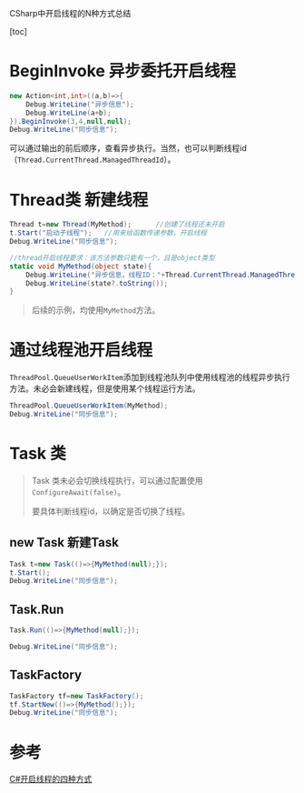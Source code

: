 CSharp中开启线程的N种方式总结

[toc]

# BeginInvoke 异步委托开启线程

```C#
new Action<int,int>((a,b)=>{
    Debug.WriteLine("异步信息");
    Debug.WriteLine(a+b);
}).BeginInvoke(3,4,null,null);
Debug.WriteLine("同步信息");
```

可以通过输出的前后顺序，查看异步执行。当然，也可以判断线程id（`Thread.CurrentThread.ManagedThreadId`）。

# Thread类 新建线程

```C#
Thread t=new Thread(MyMethod);      //创建了线程还未开启
t.Start("启动子线程");   //用来给函数传递参数，开启线程
Debug.WriteLine("同步信息");

//thread开启线程要求：该方法参数只能有一个，且是object类型
static void MyMethod(object state){
    Debug.WriteLine("异步信息，线程ID："+Thread.CurrentThread.ManagedThreadId);
    Debug.WriteLine(state?.toString());
}
```

> 后续的示例，均使用`MyMethod`方法。

# 通过线程池开启线程

`ThreadPool.QueueUserWorkItem`添加到线程池队列中使用线程池的线程异步执行方法。未必会新建线程，但是使用某个线程运行方法。

```C#
ThreadPool.QueueUserWorkItem(MyMethod);
Debug.WriteLine("同步信息");

```

# Task 类

> Task 类未必会切换线程执行，可以通过配置使用`ConfigureAwait(false)`。
> 
> 要具体判断线程id，以确定是否切换了线程。

## new Task 新建Task

```C#
Task t=new Task(()=>{MyMethod(null);});
t.Start();
Debug.WriteLine("同步信息");

```

## Task.Run

```C#
Task.Run(()=>{MyMethod(null);});

Debug.WriteLine("同步信息");

```

## TaskFactory

```C#
TaskFactory tf=new TaskFactory();
tf.StartNew(()=>{MyMethod();});
Debug.WriteLine("同步信息");
```

# 参考

[C#开启线程的四种方式](https://blog.csdn.net/hyy_sui_yuan/article/details/81263281)
